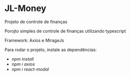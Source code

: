 # JL-Money
Projeto de controle de finanças

<p> Porojto simples de controle de finanças utilizando typescript </p>
<p> Framework: Axios e MirageJs</p>
<p> Para rodar o projeto, instale as dependências:
  
  - *npm install*
  - *npm i axios*
  - *npm i react-modal*

